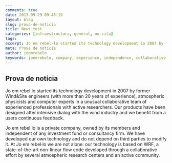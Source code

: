 ```yaml
---
comments: true
date: 2013-09-29 09:48:19
layout: blog
slug: prova-de-noticia
title: News test
categories: [infraestructura, general, no-cita]
tags:
excerpt: Jo em rebel·lo started its technology development in 2007 by former Wind&Site engineers (with more than 20 years of experience), atmospheric physicists and computer experts
meta: Prova de notícia
author: joemrebelo
keywords: joemrebelo, company, experience, independence, collaborative
---
```


## Prova de notícia

Jo em rebel·lo started its technology development in 2007 by former Wind&Site engineers (with more than 20 years of experience), atmospheric physicists and computer experts in a unusual collaborative team of experienced professionals with active researchers. Our products have been designed after intensive dialog with the wind industry and we benefit from a users continuous feedback.

Jo em rebel·lo is a private company, owned by its members and independent of any investment fund or consultancy firm. We have developed our own technology and do not depend on third parties to modify it. At Jo em rebel·lo we are not alone: our technology is based on WRF, a state-of-the-art non-linear flow code developed through a collaborative effort by several atmospheric research centers and an active community.